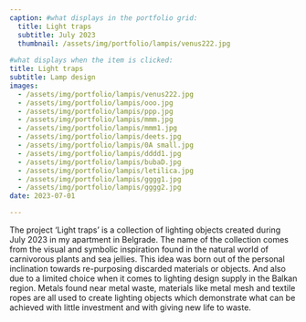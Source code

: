 ```yaml
---
caption: #what displays in the portfolio grid:
  title: Light traps
  subtitle: July 2023
  thumbnail: /assets/img/portfolio/lampis/venus222.jpg
  
#what displays when the item is clicked:
title: Light traps
subtitle: Lamp design
images: 
  - /assets/img/portfolio/lampis/venus222.jpg
  - /assets/img/portfolio/lampis/ooo.jpg
  - /assets/img/portfolio/lampis/ppp.jpg
  - /assets/img/portfolio/lampis/mmm.jpg
  - /assets/img/portfolio/lampis/mmm1.jpg
  - /assets/img/portfolio/lampis/deets.jpg
  - /assets/img/portfolio/lampis/0A small.jpg
  - /assets/img/portfolio/lampis/dddd1.jpg
  - /assets/img/portfolio/lampis/bubaD.jpg
  - /assets/img/portfolio/lampis/letilica.jpg
  - /assets/img/portfolio/lampis/gggg1.jpg
  - /assets/img/portfolio/lampis/gggg2.jpg
date: 2023-07-01

---
```

The project ‘Light traps’ is a collection of lighting objects created during July 2023 in my apartment in Belgrade. The name of the collection comes from the visual and symbolic inspiration found in the natural world of carnivorous plants and sea jellies. This idea was born out of the personal inclination towards re-purposing discarded materials or objects. And also due to a limited choice when it comes to lighting design supply in the Balkan region. Metals found near metal waste,  materials like metal mesh and textile ropes are all used to create lighting objects which demonstrate what can be achieved with little investment and with giving new life to waste.
